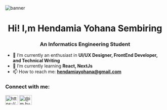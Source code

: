 <img src=banner.png alt="banner">
<h1 align="center">Hi! I,m Hendamia Yohana Sembiring</h1>
<h3 align="center">An Informatics Engineering Student</h3>

- 🔭 I’m currently an enthusiast in **UI/UX Designer, FrontEnd Developer, and Technical Writing**
- 🌱 I’m currently learning **React, NextJs**
- 📫 How to reach me: **hendamiayohana@gmail.com**

<h3 align="left">Connect with me:</h3>
<p align="left">
<a href="https://www.linkedin.com/in/hendamia-yohana-sembiring-7673b5174/" target="blank"><img align="center" src="https://raw.githubusercontent.com/rahuldkjain/github-profile-readme-generator/master/src/images/icons/Social/linked-in-alt.svg" alt="https://www.linkedin.com/in/hendamia-yohana-sembiring-7673b5174/" height="30" width="40" /></a>
<a href="https://instagram.com/im.hys366" target="blank"><img align="center" src="https://raw.githubusercontent.com/rahuldkjain/github-profile-readme-generator/master/src/images/icons/Social/instagram.svg" alt="@im.hys366" height="30" width="40" /></a>
</p>
